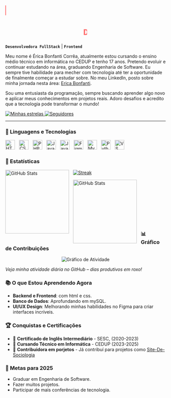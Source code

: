 # ✨ Érica Bonfanti 

<div align="center">
  <h1 style="animation: typing 3.5s steps(40, end), blink-caret 0.75s step-end infinite;">
    Desenvolvedora FullStack, Erica Bonfanti Correa
  </h1>
  <style>
    @keyframes typing {
      from { width: 0; }
      to { width: 100%; }
    }
    @keyframes blink-caret {
      from, to { border-color: transparent; }
      50% { border-color: #ff6b6b; }
    }
    h1 {
      font-family: 'Courier New', monospace;
      border-right: 2px solid #ff6b6b;
      white-space: nowrap;
      overflow: hidden;
      width: 0;
      color: #ff6b6b;
    }
  </style>
</div>

**`Desenvolvedora FullStack`** | **`Frontend`**

Meu nome é Érica Bonfanti Corrêa, atualmente estou cursando o ensino médio técnico em informática no CEDUP e tenho 17 anos. Pretendo evoluir e continuar estudando na área, graduando Engenharia de Software. Eu sempre tive habilidade para mecher com tecnologia até ter a oportunidade de finalmente começar a estudar sobre. No meu LinkedIn, posto sobre minha jornada nesta área: [Erica Bonfanti](https://www.linkedin.com/in/ericabonfanti).

Sou uma entusiasta da programação, sempre buscando aprender algo novo e aplicar meus conhecimentos em projetos reais. Adoro desafios e acredito que a tecnologia pode transformar o mundo!

<p>
    <a href="https://github.com/EricaBonfanti?tab=repositories&sort=stargazers">
        <img 
            alt="Minhas estrelas" 
            title="minhas estrelas no GitHub" 
            src="https://custom-icon-badges.demolab.com/github/stars/EricaBonfanti?color=000080&style=for-the-badge&labelColor=000060&logo=star&label=estrelas"
        />
    </a>
    <a href="https://github.com/EricaBonfanti?tab=followers">
        <img 
            alt="Seguidores" 
            title="Me siga no GitHub" 
            src="https://custom-icon-badges.demolab.com/github/followers/EricaBonfanti?color=bf0010&labelColor=990f00&style=for-the-badge&logo=github&label=Seguidores&logoColor=white"
        />
    </a>


---

### 🤖 Linguagens e Tecnologias

<img 
    align="left" 
    alt="HTML"
    title="HTML" 
    width="30px" 
    style="padding-right: 10px; animation: pulse 2s infinite;" 
    src="https://cdn.jsdelivr.net/gh/devicons/devicon@latest/icons/html5/html5-original.svg" 
/>
<img 
    align="left" 
    alt="CSS" 
    title="CSS"
    width="30px" 
    style="padding-right: 10px; animation: pulse 2s infinite;" 
    src="https://cdn.jsdelivr.net/gh/devicons/devicon@latest/icons/css3/css3-original.svg" 
/>
<img 
    align="left" 
    alt="PHP" 
    title="PHP"
    width="30px" 
    style="padding-right: 10px; animation: pulse 2s infinite;" 
    src="https://cdn.jsdelivr.net/gh/devicons/devicon@latest/icons/php/php-original.svg" 
/>
<img 
    align="left" 
    alt="JavaScript" 
    title="JavaScript"
    width="30px" 
    style="padding-right: 10px; animation: pulse 2s infinite;" 
    src="https://cdn.jsdelivr.net/gh/devicons/devicon@latest/icons/javascript/javascript-original.svg" 
/>
<img 
    align="left" 
    alt="Java"
    title="Java" 
    width="30px" 
    style="padding-right: 10px; animation: pulse 2s infinite;" 
    src="https://cdn.jsdelivr.net/gh/devicons/devicon@latest/icons/java/java-plain.svg"
/>
<img 
    align="left" 
    alt="Figma"
    title="Figma" 
    width="30px" 
    style="padding-right: 10px; animation: pulse 2s infinite;" 
    src="https://cdn.jsdelivr.net/gh/devicons/devicon@latest/icons/figma/figma-original.svg" 
/>
<img 
    align="left" 
    alt="MySQL"
    title="MySQL" 
    width="30px" 
    style="padding-right: 10px; animation: pulse 2s infinite;" 
    src="https://cdn.jsdelivr.net/gh/devicons/devicon@latest/icons/mysql/mysql-original.svg" 
/>
<img 
    align="left" 
    alt="Python"
    title="Python" 
    width="30px" 
    style="padding-right: 10px; animation: pulse 2s infinite;" 
    src="https://cdn.jsdelivr.net/gh/devicons/devicon@latest/icons/python/python-original.svg" 
/>

<img 
    align="left" 
    alt="VS Code"
    title="VS Code" 
    width="30px" 
    style="padding-right: 10px; animation: pulse 2s infinite;" 
    src="https://cdn.jsdelivr.net/gh/devicons/devicon@latest/icons/vscode/vscode-original.svg" 
/>

<style>
  @keyframes pulse {
    0% { transform: scale(1); }
    50% { transform: scale(1.1); }
    100% { transform: scale(1); }
  }
</style>

<br/>
<br/>

### 🚀 Estatísticas

<p>
  <img 
    align="left" 
    alt="GitHub Stats" 
    height="200" 
    style="padding-right: 10px;" 
    src="https://github-readme-stats.vercel.app/api?username=EricaBonfanti&show_icons=true&theme=synthwave&include_all_commits=true&locale=pt-br" 
  />

  <a href="https://github.com/EricaBonfanti">
        <img 
            alt="Streak" 
            title="Minha streak no GitHub" 
            src="https://github-readme-streak-stats.herokuapp.com/?user=EricaBonfanti&theme=synthwave"
        />
    </a>
</p>

<img 
      align="left" 
      alt="GitHub Stats" 
      height="200" 
      style="padding-right: 10px;"
      src="https://github-readme-stats.vercel.app/api/top-langs/?username=EricaBonfanti&theme=synthwave&layout=compact&custom_title=Tecnologias&langs_count=9" 
  />

</p>

<br/>
<br/>
<br/>
<br/>
<br/>
<br/>
<br/>
<br/>


### 📊 Gráfico de Contribuições

<div align="center">
  <img src="https://github-readme-activity-graph.vercel.app/graph?username=EricaBonfanti&theme=github-compact" alt="Gráfico de Atividade" />
</div>

*Veja minha atividade diária no GitHub – dias produtivos em roxo!*


### 📚 O que Estou Aprendendo Agora

- **Backend e Frontend**: com html e css.
- **Banco de Dados**: Aprofundando em mySQL.
- **UI/UX Design**: Melhorando minhas habilidades no Figma para criar interfaces incríveis.

### 🏆 Conquistas e Certificações

- 🥇 **Certificado de Inglês Intermediário** - SESC, (2020-2023)
- 📜 **Cursando Técnico em Informática** - CEDUP (2023-2025)
- 🌟 **Contribuidora em porjetos** - Já contribuí para projetos como [Site-De-Sociologia](https://github.com/EricaBonfanti/Site-de-Sociologia-)

### 🎯 Metas para 2025

- Graduar em Engenharia de Software.
- Fazer muitos projetos.
- Participar de mais conferências de tecnologia.

